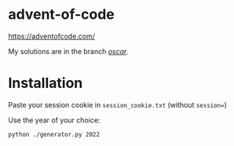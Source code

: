 # advent-of-code
https://adventofcode.com/

My solutions are in the branch *[oscar](https://github.com/OscarMasse/advent-of-code-2022/tree/oscar)*.

# Installation
Paste your session cookie in `session_cookie.txt` (without `session=`)

Use the year of your choice:
```
python ./generator.py 2022
```
